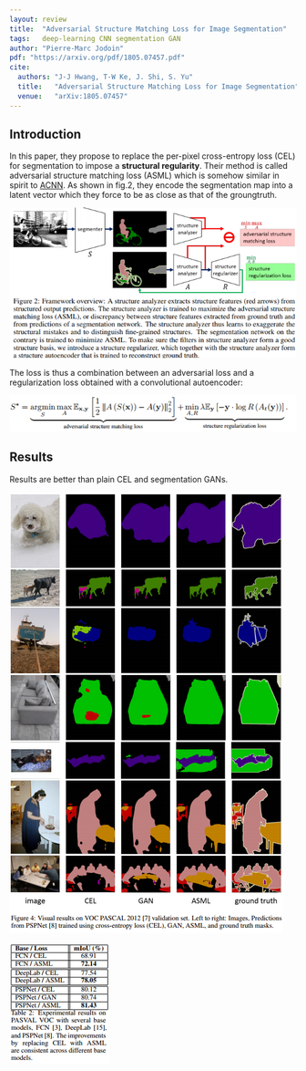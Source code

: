 ```yaml
---
layout: review
title:  "Adversarial Structure Matching Loss for Image Segmentation"
tags:   deep-learning CNN segmentation GAN
author: "Pierre-Marc Jodoin"
pdf: "https://arxiv.org/pdf/1805.07457.pdf"
cite:
  authors: "J-J Hwang, T-W Ke, J. Shi, S. Yu" 
  title:   "Adversarial Structure Matching Loss for Image Segmentation"
  venue:   "arXiv:1805.07457"
---
```


## Introduction
In this paper, they propose to replace the per-pixel cross-entropy loss (CEL) for segmentation to impose a **structural regularity**.  Their method is called adversarial structure matching loss (ASML) which is somehow similar in spirit to [ACNN](https://vitalab.github.io/deep-learning/2018/05/30/ACNN.html).  As shown in fig.2, they encode the segmentation map into a latent vector which they force to be as close as that of the groungtruth. 

![](/deep-learning/images/advSeg/sc01.png)

The loss is thus a combination between an adversarial loss and a regularization loss obtained with a convolutional autoencoder:

![](/deep-learning/images/advSeg/sc02.png)



## Results

Results are better than plain CEL and segmentation GANs.

![](/deep-learning/images/advSeg/sc03.png)

![](/deep-learning/images/advSeg/sc04.png)




